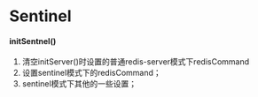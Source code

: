 # Sentinel

#### initSentnel()

1. 清空initServer()时设置的普通redis-server模式下redisCommand
2. 设置sentinel模式下的redisCommand；
3. sentinel模式下其他的一些设置；

